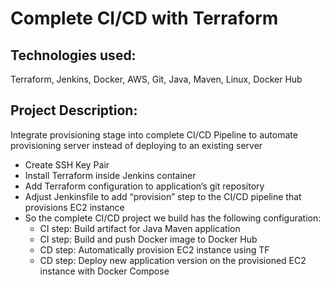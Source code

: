 # Complete CI/CD with Terraform

## Technologies used:
Terraform, Jenkins, Docker, AWS, Git, Java, Maven, Linux, Docker Hub

## Project Description:
Integrate provisioning stage into complete CI/CD Pipeline to automate provisioning server instead of deploying to an existing server
* Create SSH Key Pair
* Install Terraform inside Jenkins container
* Add Terraform configuration to application’s git repository
* Adjust Jenkinsfile to add “provision” step to the CI/CD pipeline that provisions EC2 instance
* So the complete CI/CD project we build has the following configuration:
  * CI step: Build artifact for Java Maven application
  * CI step: Build and push Docker image to Docker Hub
  * CD step: Automatically provision EC2 instance using TF
  * CD step: Deploy new application version on the provisioned EC2 instance with Docker Compose
